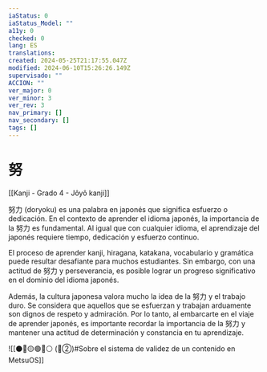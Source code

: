 ```yaml
---
iaStatus: 0
iaStatus_Model: ""
a11y: 0
checked: 0
lang: ES
translations: 
created: 2024-05-25T21:17:55.047Z
modified: 2024-06-10T15:26:26.149Z
supervisado: ""
ACCION: ""
ver_major: 0
ver_minor: 3
ver_rev: 3
nav_primary: []
nav_secondary: []
tags: []
---
```

# 努

[[Kanji - Grado 4 - Jôyô kanji]]

努力 (doryoku) es una palabra en japonés que significa esfuerzo o dedicación. En el contexto de aprender el idioma japonés, la importancia de la 努力 es fundamental. Al igual que con cualquier idioma, el aprendizaje del japonés requiere tiempo, dedicación y esfuerzo continuo.

El proceso de aprender kanji, hiragana, katakana, vocabulario y gramática puede resultar desafiante para muchos estudiantes. Sin embargo, con una actitud de 努力 y perseverancia, es posible lograr un progreso significativo en el dominio del idioma japonés.

Además, la cultura japonesa valora mucho la idea de la 努力 y el trabajo duro. Se considera que aquellos que se esfuerzan y trabajan arduamente son dignos de respeto y admiración. Por lo tanto, al embarcarte en el viaje de aprender japonés, es importante recordar la importancia de la 努力 y mantener una actitud de determinación y constancia en tu aprendizaje.


![[⚫🔴🟡🟢🔵⚪ (🔴②)#Sobre el sistema de validez de un contenido en MetsuOS]]